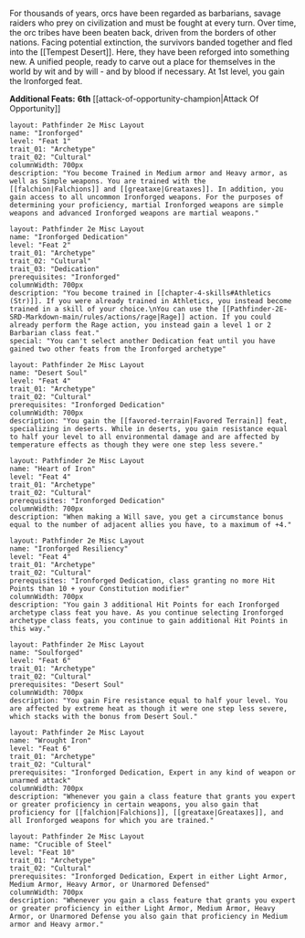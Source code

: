 For thousands of years, orcs have been regarded as barbarians, savage raiders who prey on civilization and must be fought at every turn. Over time, the orc tribes have been beaten back, driven from the borders of other nations. Facing potential extinction, the survivors banded together and fled into the [[Tempest Desert]]. Here, they have been reforged into something new. A unified people, ready to carve out a place for themselves in the world by wit and by will - and by blood if necessary. At 1st level, you gain the Ironforged feat.

**Additional Feats:** **6th** [[attack-of-opportunity-champion|Attack Of Opportunity]]

```statblock
layout: Pathfinder 2e Misc Layout
name: "Ironforged"
level: "Feat 1"
trait_01: "Archetype"
trait_02: "Cultural"
columnWidth: 700px
description: "You become Trained in Medium armor and Heavy armor, as well as Simple weapons. You are trained with the [[falchion|Falchions]] and [[greataxe|Greataxes]]. In addition, you gain access to all uncommon Ironforged weapons. For the purposes of determining your proficiency, martial Ironforged weapons are simple weapons and advanced Ironforged weapons are martial weapons."
```

```statblock
layout: Pathfinder 2e Misc Layout
name: "Ironforged Dedication"
level: "Feat 2"
trait_01: "Archetype"
trait_02: "Cultural"
trait_03: "Dedication"
prerequisites: "Ironforged"
columnWidth: 700px
description: "You become trained in [[chapter-4-skills#Athletics (Str)]]. If you were already trained in Athletics, you instead become trained in a skill of your choice.\nYou can use the [[Pathfinder-2E-SRD-Markdown-main/rules/actions/rage|Rage]] action. If you could already perform the Rage action, you instead gain a level 1 or 2 Barbarian class feat."
special: "You can't select another Dedication feat until you have gained two other feats from the Ironforged archetype"
```

```statblock
layout: Pathfinder 2e Misc Layout
name: "Desert Soul"
level: "Feat 4"
trait_01: "Archetype"
trait_02: "Cultural"
prerequisites: "Ironforged Dedication"
columnWidth: 700px
description: "You gain the [[favored-terrain|Favored Terrain]] feat, specializing in deserts. While in deserts, you gain resistance equal to half your level to all environmental damage and are affected by temperature effects as though they were one step less severe."
```

```statblock
layout: Pathfinder 2e Misc Layout
name: "Heart of Iron"
level: "Feat 4"
trait_01: "Archetype"
trait_02: "Cultural"
prerequisites: "Ironforged Dedication"
columnWidth: 700px
description: "When making a Will save, you get a circumstance bonus equal to the number of adjacent allies you have, to a maximum of +4."
```

```statblock
layout: Pathfinder 2e Misc Layout
name: "Ironforged Resiliency"
level: "Feat 4"
trait_01: "Archetype"
trait_02: "Cultural"
prerequisites: "Ironforged Dedication, class granting no more Hit Points than 10 + your Constitution modifier"
columnWidth: 700px
description: "You gain 3 additional Hit Points for each Ironforged archetype class feat you have. As you continue selecting Ironforged archetype class feats, you continue to gain additional Hit Points in this way."
```

```statblock
layout: Pathfinder 2e Misc Layout
name: "Soulforged"
level: "Feat 6"
trait_01: "Archetype"
trait_02: "Cultural"
prerequisites: "Desert Soul"
columnWidth: 700px
description: "You gain Fire resistance equal to half your level. You are affected by extreme heat as though it were one step less severe, which stacks with the bonus from Desert Soul."
```

```statblock
layout: Pathfinder 2e Misc Layout
name: "Wrought Iron"
level: "Feat 6"
trait_01: "Archetype"
trait_02: "Cultural"
prerequisites: "Ironforged Dedication, Expert in any kind of weapon or unarmed attack"
columnWidth: 700px
description: "Whenever you gain a class feature that grants you expert or greater proficiency in certain weapons, you also gain that proficiency for [[falchion|Falchions]], [[greataxe|Greataxes]], and all Ironforged weapons for which you are trained."
```

```statblock
layout: Pathfinder 2e Misc Layout
name: "Crucible of Steel"
level: "Feat 10"
trait_01: "Archetype"
trait_02: "Cultural"
prerequisites: "Ironforged Dedication, Expert in either Light Armor, Medium Armor, Heavy Armor, or Unarmored Defensed"
columnWidth: 700px
description: "Whenever you gain a class feature that grants you expert or greater proficiency in either Light Armor, Medium Armor, Heavy Armor, or Unarmored Defense you also gain that proficiency in Medium armor and Heavy armor."
```